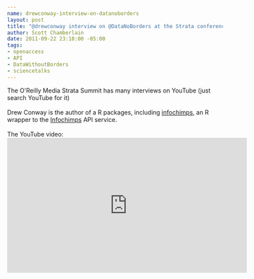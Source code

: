 ```yaml
--- 
name: drewconway-interview-on-datanoborders
layout: post
title: "@drewconway interview on @DataNoBorders at the Strata conference"
author: Scott Chamberlain
date: 2011-09-22 23:10:00 -05:00
tags: 
- openaccess
- API
- DataWithoutBorders
- sciencetalks
---
```

The O'Reilly Media Strata Summit has many interviews on YouTube (just search YouTube for it)<br /><br />Drew Conway is the author of a R packages, including <a href="http://cran.r-project.org/web/packages/infochimps/index.html">infochimps</a>, an R wrapper to the <a href="http://www.infochimps.com/">Infochimps</a> API service.<br /><br />The YouTube video:<iframe allowfullscreen="" frameborder="0" height="315" src="http://www.youtube.com/embed/fsnnwTWoOLk" width="560"></iframe><br /><br /><br />
